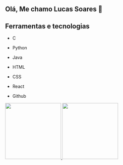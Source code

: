 ## Olá, Me chamo Lucas Soares 👋

<!--
**soaresrlucas/soaresrlucas** is a ✨ _special_ ✨ repository because its `README.md` (this file) appears on your GitHub profile.

Amo fazer coisas que um dia achei serem impossíveis. Adoro aprender e criar coisas novas.

- 🌱 Atualmente estou aprendendo a me integrar no mundo profissional
- 📫 Como entrar em contato: es.soareslucas@gmail.com
- 😄 Pronouns: Ele/Dele
-->

## Ferramentas e tecnologias

- C
<link rel="stylesheet" href="https://cdn.jsdelivr.net/gh/devicons/devicon@v2.15.1/devicon.min.css" width="40" height="40"/>

- Python
<link rel="stylesheet" href="https://cdn.jsdelivr.net/gh/devicons/devicon@v2.15.1/devicon.min.css" width="40" height="40"/>

- Java
<link rel="stylesheet" href="https://cdn.jsdelivr.net/gh/devicons/devicon@v2.15.1/devicon.min.css" width="40" height="40"/>

- HTML
<link rel="stylesheet" href="https://cdn.jsdelivr.net/gh/devicons/devicon@v2.15.1/devicon.min.css" width="40" height="40"/>

- CSS
<link rel="stylesheet" href="https://cdn.jsdelivr.net/gh/devicons/devicon@v2.15.1/devicon.min.css" width="40" height="40"/>

- React
<link rel="stylesheet" href="https://cdn.jsdelivr.net/gh/devicons/devicon@v2.15.1/devicon.min.css" width="40" height="40"/>


- Github
<link rel="stylesheet" href="https://cdn.jsdelivr.net/gh/devicons/devicon@v2.15.1/devicon.min.css" width="40" height="40"/>

<div>
<a href="https://github.com/soaresrlucas">
<img height="180em" src="https://github-readme-stats.vercel.app/api/top-langs/?username=soaresrlucas&layout=compact&langs_count=7&theme=dracula"/>
<img height="180em" src="https://github-readme-stats.vercel.app/api?username=soaresrlucas&show_icons=true&theme=dracula&include_all_commits=true&count_private=true"/>
</div>
